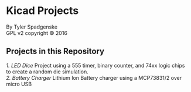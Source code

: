# Kicad Projects
By Tyler Spadgenske</br>
GPL v2 copyright :copyright: 2016

## Projects in this Repository
*1. LED Dice*
Project using a 555 timer, binary counter, and 74xx logic chips to create a random die simulation.</br>
*2. Battery Charger*
Lithium Ion Battery charger using a MCP73831/2 over micro USB
